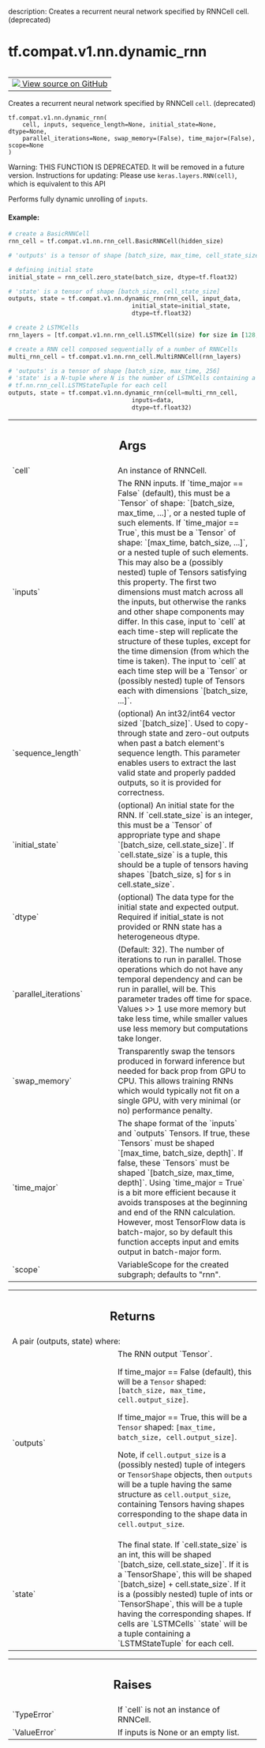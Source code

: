 description: Creates a recurrent neural network specified by RNNCell cell. (deprecated)

<div itemscope itemtype="http://developers.google.com/ReferenceObject">
<meta itemprop="name" content="tf.compat.v1.nn.dynamic_rnn" />
<meta itemprop="path" content="Stable" />
</div>

# tf.compat.v1.nn.dynamic_rnn

<!-- Insert buttons and diff -->

<table class="tfo-notebook-buttons tfo-api nocontent" align="left">
<td>
  <a target="_blank" href="https://github.com/tensorflow/tensorflow/blob/r2.3/tensorflow/python/ops/rnn.py#L500-L700">
    <img src="https://www.tensorflow.org/images/GitHub-Mark-32px.png" />
    View source on GitHub
  </a>
</td>
</table>



Creates a recurrent neural network specified by RNNCell `cell`. (deprecated)

<pre class="devsite-click-to-copy prettyprint lang-py tfo-signature-link">
<code>tf.compat.v1.nn.dynamic_rnn(
    cell, inputs, sequence_length=None, initial_state=None, dtype=None,
    parallel_iterations=None, swap_memory=(False), time_major=(False), scope=None
)
</code></pre>



<!-- Placeholder for "Used in" -->

Warning: THIS FUNCTION IS DEPRECATED. It will be removed in a future version.
Instructions for updating:
Please use `keras.layers.RNN(cell)`, which is equivalent to this API

Performs fully dynamic unrolling of `inputs`.

#### Example:



```python
# create a BasicRNNCell
rnn_cell = tf.compat.v1.nn.rnn_cell.BasicRNNCell(hidden_size)

# 'outputs' is a tensor of shape [batch_size, max_time, cell_state_size]

# defining initial state
initial_state = rnn_cell.zero_state(batch_size, dtype=tf.float32)

# 'state' is a tensor of shape [batch_size, cell_state_size]
outputs, state = tf.compat.v1.nn.dynamic_rnn(rnn_cell, input_data,
                                   initial_state=initial_state,
                                   dtype=tf.float32)
```

```python
# create 2 LSTMCells
rnn_layers = [tf.compat.v1.nn.rnn_cell.LSTMCell(size) for size in [128, 256]]

# create a RNN cell composed sequentially of a number of RNNCells
multi_rnn_cell = tf.compat.v1.nn.rnn_cell.MultiRNNCell(rnn_layers)

# 'outputs' is a tensor of shape [batch_size, max_time, 256]
# 'state' is a N-tuple where N is the number of LSTMCells containing a
# tf.nn.rnn_cell.LSTMStateTuple for each cell
outputs, state = tf.compat.v1.nn.dynamic_rnn(cell=multi_rnn_cell,
                                   inputs=data,
                                   dtype=tf.float32)
```


<!-- Tabular view -->
 <table class="responsive fixed orange">
<colgroup><col width="214px"><col></colgroup>
<tr><th colspan="2"><h2 class="add-link">Args</h2></th></tr>

<tr>
<td>
`cell`
</td>
<td>
An instance of RNNCell.
</td>
</tr><tr>
<td>
`inputs`
</td>
<td>
The RNN inputs.
If `time_major == False` (default), this must be a `Tensor` of shape:
`[batch_size, max_time, ...]`, or a nested tuple of such elements.
If `time_major == True`, this must be a `Tensor` of shape: `[max_time,
batch_size, ...]`, or a nested tuple of such elements. This may also be
a (possibly nested) tuple of Tensors satisfying this property.  The
first two dimensions must match across all the inputs, but otherwise the
ranks and other shape components may differ. In this case, input to
`cell` at each time-step will replicate the structure of these tuples,
except for the time dimension (from which the time is taken). The input
to `cell` at each time step will be a `Tensor` or (possibly nested)
tuple of Tensors each with dimensions `[batch_size, ...]`.
</td>
</tr><tr>
<td>
`sequence_length`
</td>
<td>
(optional) An int32/int64 vector sized `[batch_size]`. Used
to copy-through state and zero-out outputs when past a batch element's
sequence length.  This parameter enables users to extract the last valid
state and properly padded outputs, so it is provided for correctness.
</td>
</tr><tr>
<td>
`initial_state`
</td>
<td>
(optional) An initial state for the RNN. If `cell.state_size`
is an integer, this must be a `Tensor` of appropriate type and shape
`[batch_size, cell.state_size]`. If `cell.state_size` is a tuple, this
should be a tuple of tensors having shapes `[batch_size, s] for s in
cell.state_size`.
</td>
</tr><tr>
<td>
`dtype`
</td>
<td>
(optional) The data type for the initial state and expected output.
Required if initial_state is not provided or RNN state has a heterogeneous
dtype.
</td>
</tr><tr>
<td>
`parallel_iterations`
</td>
<td>
(Default: 32).  The number of iterations to run in
parallel.  Those operations which do not have any temporal dependency and
can be run in parallel, will be.  This parameter trades off time for
space.  Values >> 1 use more memory but take less time, while smaller
values use less memory but computations take longer.
</td>
</tr><tr>
<td>
`swap_memory`
</td>
<td>
Transparently swap the tensors produced in forward inference
but needed for back prop from GPU to CPU.  This allows training RNNs which
would typically not fit on a single GPU, with very minimal (or no)
performance penalty.
</td>
</tr><tr>
<td>
`time_major`
</td>
<td>
The shape format of the `inputs` and `outputs` Tensors. If true,
these `Tensors` must be shaped `[max_time, batch_size, depth]`. If false,
these `Tensors` must be shaped `[batch_size, max_time, depth]`. Using
`time_major = True` is a bit more efficient because it avoids transposes
at the beginning and end of the RNN calculation.  However, most TensorFlow
data is batch-major, so by default this function accepts input and emits
output in batch-major form.
</td>
</tr><tr>
<td>
`scope`
</td>
<td>
VariableScope for the created subgraph; defaults to "rnn".
</td>
</tr>
</table>



<!-- Tabular view -->
 <table class="responsive fixed orange">
<colgroup><col width="214px"><col></colgroup>
<tr><th colspan="2"><h2 class="add-link">Returns</h2></th></tr>
<tr class="alt">
<td colspan="2">
A pair (outputs, state) where:
</td>
</tr>
<tr>
<td>
`outputs`
</td>
<td>
The RNN output `Tensor`.

If time_major == False (default), this will be a `Tensor` shaped:
`[batch_size, max_time, cell.output_size]`.

If time_major == True, this will be a `Tensor` shaped:
`[max_time, batch_size, cell.output_size]`.

Note, if `cell.output_size` is a (possibly nested) tuple of integers
or `TensorShape` objects, then `outputs` will be a tuple having the
same structure as `cell.output_size`, containing Tensors having shapes
corresponding to the shape data in `cell.output_size`.
</td>
</tr><tr>
<td>
`state`
</td>
<td>
The final state.  If `cell.state_size` is an int, this
will be shaped `[batch_size, cell.state_size]`.  If it is a
`TensorShape`, this will be shaped `[batch_size] + cell.state_size`.
If it is a (possibly nested) tuple of ints or `TensorShape`, this will
be a tuple having the corresponding shapes. If cells are `LSTMCells`
`state` will be a tuple containing a `LSTMStateTuple` for each cell.
</td>
</tr>
</table>



<!-- Tabular view -->
 <table class="responsive fixed orange">
<colgroup><col width="214px"><col></colgroup>
<tr><th colspan="2"><h2 class="add-link">Raises</h2></th></tr>

<tr>
<td>
`TypeError`
</td>
<td>
If `cell` is not an instance of RNNCell.
</td>
</tr><tr>
<td>
`ValueError`
</td>
<td>
If inputs is None or an empty list.
</td>
</tr>
</table>

